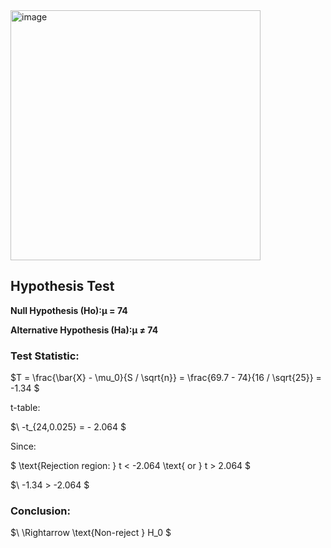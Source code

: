 <img width="400" alt="image" src="https://github.com/user-attachments/assets/fb3678a8-910f-4629-af5d-5d28919c6dc1" />  

## Hypothesis Test

**Null Hypothesis (Ho):μ = 74**     

**Alternative Hypothesis (Ha):μ ≠ 74**  


### Test Statistic:

$T = \frac{\bar{X} - \mu_0}{S / \sqrt{n}} = \frac{69.7 - 74}{16 / \sqrt{25}} = -1.34 \$


t-table:

$\ -t_{24,0.025} = \- 2.064 \$

Since:

$ \text{Rejection region: } t < -2.064 \text{ or } t > 2.064 $


$\ -1.34 > -2.064 \$

### Conclusion:

$\ \Rightarrow \text{Non-reject } H_0 \$
